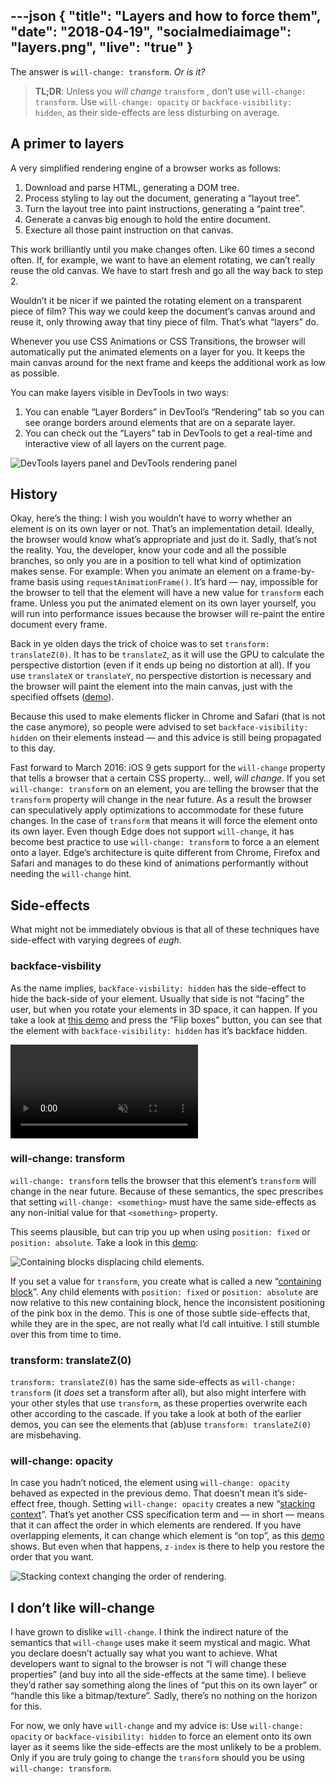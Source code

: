 ---json
{
  "title": "Layers and how to force them",
  "date": "2018-04-19",
  "socialmediaimage": "layers.png",
  "live": "true"
}
---

The answer is `will-change: transform`. _Or is it?_

<!-- more -->

> **TL;DR**: Unless you _will change_ `transform` , don’t use `will-change: transform`. Use `will-change: opacity` or `backface-visibility: hidden`, as their side-effects are less disturbing on average.

## A primer to layers
A very simplified rendering engine of a browser works as follows:

1. Download and parse HTML, generating a DOM tree.
2. Process styling to lay out the document, generating a “layout tree”.
3. Turn the layout tree into paint instructions, generating a “paint tree”.
4. Generate a canvas big enough to hold the entire document.
5. Execture all those paint instruction on that canvas.

This work brilliantly until you make changes often. Like 60 times a second often. If, for example, we want to have an element rotating, we can’t really reuse the old canvas. We have to start fresh and go all the way back to step 2.

Wouldn’t it be nicer if we painted the rotating element on a transparent piece of film? This way we could keep the document’s canvas around and reuse it, only throwing away that tiny piece of film. That’s what “layers” do.

Whenever you use CSS Animations or CSS Transitions, the browser will automatically put the animated elements on a layer for you. It keeps the main canvas around for the next frame and keeps the additional work as low as possible.

You can make layers visible in DevTools in two ways:

1. You can enable “Layer Borders” in DevTool’s “Rendering” tab so you can see orange borders around elements that are on a separate layer.
2. You can check out the “Layers” tab in DevTools to get a real-time and interactive view of all layers on the current page.

![DevTools layers panel and DevTools rendering panel](layers.png)

## History
Okay, here’s the thing: I wish you wouldn’t have to worry whether an element is on its own layer or not. That’s an implementation detail. Ideally, the browser would know what’s appropriate and just do it. Sadly, that’s not the reality. You, the developer, know your code and all the possible branches, so only you are in a position to tell what kind of optimization makes sense. For example: When you animate an element on a frame-by-frame basis using `requestAnimationFrame()`. It’s hard — nay, impossible for the browser to tell that the element will have a new value for `transform` each frame. Unless you put the animated element on its own layer yourself, you will run into performance issues because the browser will re-paint the entire document every frame.

Back in ye olden days the trick of choice was to set `transform: translateZ(0)`. It has to be `translateZ`, as it will use the GPU to calculate the perspective distortion (even if it ends up being no distortion at all). If you use `translateX` or `translateY`, no perspective distortion is necessary and the browser will paint the element into the main canvas, just with the specified offsets ([demo](layers.html)).

Because this used to make elements flicker in Chrome and Safari (that is not the case anymore), so people were advised to set `backface-visibility: hidden` on their elements instead — and this advice is still being propagated to this day.

Fast forward to March 2016: iOS 9 gets support for the `will-change` property that tells a browser that a certain CSS property… well, _will change_. If you set `will-change: transform` on an element, you are telling the browser that the `transform` property will change in the near future. As a result the browser can speculatively apply optimizations to accommodate for these future changes. In the case of `transform` that means it will force the element onto its own layer. Even though Edge does not support `will-change`, it has become best practice to use `will-change: transform` to force a an element onto a layer. Edge’s architecture is quite different from Chrome, Firefox and Safari and manages to do these kind of animations performantly without needing the `will-change` hint.

## Side-effects
What might not be immediately obvious is that all of these techniques have side-effect with varying degrees of _eugh_.

### backface-visbility
As the name implies, `backface-visbility: hidden` has the side-effect to hide the back-side of your element. Usually that side is not “facing” the user, but when you rotate your elements in 3D space, it can happen. If you take a look at [this demo](bfv.html) and press the “Flip boxes” button, you can see that the element with `backface-visibility: hidden` has it’s backface hidden.

<video controls autoplay loop muted>
  <source src="bfv_vp8.webm" type="video/webm; codecs=vp8">
  <source src="bfv_x264.mp4" type="video/mp4; codecs=h264">
</video>

### will-change: transform
`will-change: transform` tells the browser that this element’s `transform` will change in the near future. Because of these semantics, the spec prescribes that setting `will-change: <something>` must have the same side-effects as any non-initial value for that `<something>` property.

This seems plausible, but can trip you up when using `position: fixed` or `position: absolute`. Take a look in this [demo](containing.html):

![Containing blocks displacing child elements.](containing.png)

If you set a value for `transform`, you create what is called a new “[containing block]”. Any child elements with `position: fixed` or `position: absolute` are now relative to this new containing block, hence the inconsistent positioning of the pink box in the demo. This is one of those subtle side-effects that, while they are in the spec, are not really what I’d call intuitive. I still stumble over this from time to time.

### transform: translateZ(0)
`transform: translateZ(0)` has the same side-effects as `will-change: transform` (it _does_ set a transform after all), but also might interfere with your other styles that use `transform`, as these properties overwrite each other according to the cascade. If you take a look at both of the earlier demos, you can see the elements that (ab)use `transform: translateZ(0)` are misbehaving.

### will-change: opacity
In case you hadn’t noticed, the element using `will-change: opacity` behaved as expected in the previous demo. That doesn’t mean it’s side-effect free, though. Setting `will-change: opacity` creates a new “[stacking context]”. That’s yet another CSS specification term and — in short — means that it can affect the order in which elements are rendered. If you have overlapping elements, it can change which element is “on top”, as this [demo](stacking.html) shows. But even when that happens, `z-index` is there to help you restore the order that you want.

![Stacking context changing the order of rendering.](stacking.png)

## I don’t like will-change
I have grown to dislike `will-change`. I think the indirect nature of the semantics that `will-change` uses make it seem mystical and magic. What you declare doesn’t actually say what you want to achieve. What developers want to signal to the browser is not “I will change these properties” (and buy into all the side-effects at the same time). I believe they’d rather say something along the lines of “put this on its own layer” or “handle this like a bitmap/texture”. Sadly, there’s no nothing on the horizon for this.

For now, we only have `will-change` and my advice is: Use `will-change: opacity` or `backface-visibility: hidden` to force an element onto its own layer as it seems like the side-effects are the most unlikely to be a problem. Only if you are truly going to change the `transform` should you be using `will-change: transform`.

[containing block]: https://developer.mozilla.org/en-US/docs/Web/CSS/Containing_block
[stacking context]: https://developer.mozilla.org/en-US/docs/Web/CSS/CSS_Positioning/Understanding_z_index/The_stacking_context
